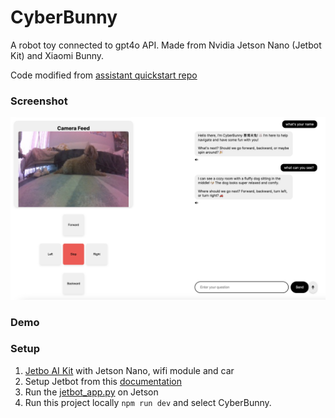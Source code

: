 # CyberBunny

A robot toy connected to gpt4o API. Made from Nvidia Jetson Nano (Jetbot Kit) and Xiaomi Bunny.

Code modified from [assistant quickstart repo](https://github.com/openai/openai-assistants-quickstart)

### Screenshot
![screenshot](./screenshot.png)

### Demo


### Setup

1. [Jetbo AI Kit](https://www.waveshare.com/jetbot-ai-kit.htm) with Jetson Nano, wifi module and car
2. Setup Jetbot from this [documentation](https://jetbot.org/master/)
3. Run the [jetbot_app.py](./jetbot_app.py) on Jetson
4. Run this project locally `npm run dev` and select CyberBunny.